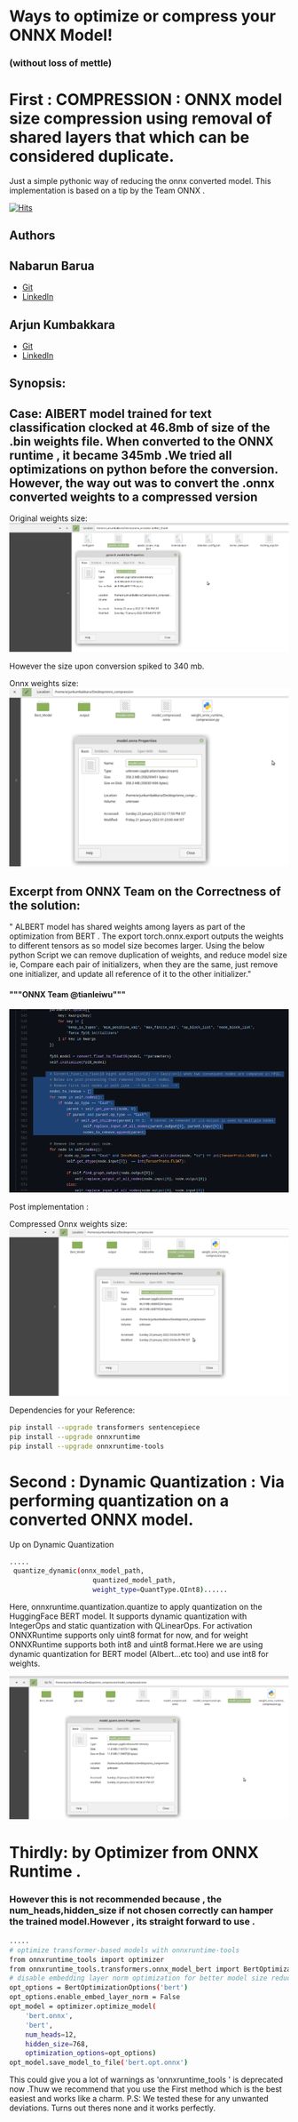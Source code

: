 # Ways to optimize or compress your ONNX Model! 
### (without loss of mettle) 


# First : COMPRESSION :  ONNX model size compression using removal of shared layers that which can be considered duplicate. 
Just a simple pythonic way of reducing the onnx converted model. This implementation is based on a tip by the Team ONNX .

[![Hits](https://hits.seeyoufarm.com/api/count/incr/badge.svg?url=https%3A%2F%2Fgithub.com%2FarjunKumbakkara%2Fonnx_model_size_compression&count_bg=%2379C83D&title_bg=%23555555&icon=&icon_color=%23E7E7E7&title=hits&edge_flat=false)](https://hits.seeyoufarm.com)



## Authors
## Nabarun Barua 
- [Git](https://github.com/nabarunbaruaAIML)
- [LinkedIn](https://www.linkedin.com/in/nabarun-barua-aiml-engineer/)
## Arjun Kumbakkara 
- [Git](https://github.com/arjunKumbakkara)
- [LinkedIn](https://www.linkedin.com/in/arjunkumbakkara/)

## Synopsis:

## Case: AlBERT model trained for text classification clocked at 46.8mb of size of the .bin weights file. When converted to the ONNX runtime , it became 345mb .We tried all optimizations on python before the conversion. However, the way out was to convert the .onnx converted weights to a compressed version

Original weights size:
![original Weights](./documentation_elements/sizeone.png)


However the  size upon conversion spiked to 340 mb.

Onnx weights size:
![ONNX converted Weights size](./documentation_elements/sizesecond.png)


## Excerpt from ONNX Team on the Correctness of the solution: 
" ALBERT model has shared weights among layers as part of the optimization from BERT . 
The export  torch.onnx.export outputs the weights to different tensors as so model size becomes larger.
Using the below python Script we can remove duplication of weights, and reduce model size
ie,  Compare each pair of initializers, when they are the same, just remove one initializer, and update all reference of it to the other initializer."
#### """ONNX Team @tianleiwu"""

![fromtheOfficialRepo](./documentation_elements/fromrepo.png)


Post implementation : 

Compressed Onnx weights size:
![New onnx Weights size](./documentation_elements/sizethird.png)



Dependencies for your Reference: 


```bash
pip install --upgrade transformers sentencepiece
pip install --upgrade onnxruntime
pip install --upgrade onnxruntime-tools
```


# Second : Dynamic Quantization :  Via performing quantization on a converted ONNX model. 

Up on Dynamic Quantization 


```bash
.....
 quantize_dynamic(onnx_model_path,
                     quantized_model_path,
                     weight_type=QuantType.QInt8)......

```
Here, onnxruntime.quantization.quantize to apply quantization on the HuggingFace BERT model. It supports dynamic quantization with IntegerOps and static quantization with QLinearOps. For activation ONNXRuntime supports only uint8 format for now, and for weight ONNXRuntime supports both int8 and uint8 format.Here we are using dynamic quantization for BERT model (Albert...etc too) and use int8 for weights.


![Quantization](./documentation_elements/FourthOne.png)






# Thirdly: by Optimizer from ONNX Runtime .
### However this is not recommended because , the num_heads,hidden_size if not chosen correctly can hamper the trained model.However , its straight forward to use .


```bash
.....
# optimize transformer-based models with onnxruntime-tools
from onnxruntime_tools import optimizer
from onnxruntime_tools.transformers.onnx_model_bert import BertOptimizationOptions
# disable embedding layer norm optimization for better model size reduction
opt_options = BertOptimizationOptions('bert')
opt_options.enable_embed_layer_norm = False
opt_model = optimizer.optimize_model(
    'bert.onnx',
    'bert', 
    num_heads=12,
    hidden_size=768,
    optimization_options=opt_options)
opt_model.save_model_to_file('bert.opt.onnx')

```


This could give you a lot of warnings as  'onnxruntime_tools ' is deprecated now .Thuw we recommend that you use the First method which is the best easiest and works like a charm.
P.S: We tested these for any unwanted deviations. Turns out theres none and it works perfectly.




